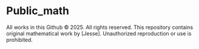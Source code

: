# Public_math

All works in this Github 
© 2025. All rights reserved.
This repository contains original mathematical work by [Jesse].
Unauthorized reproduction or use is prohibited.
